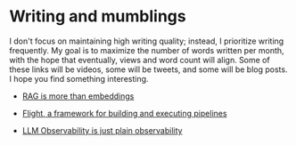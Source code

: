 # Writing and mumblings

I don't focus on maintaining high writing quality; instead, I prioritize writing frequently. My goal is to maximize the number of words written per month, with the hope that eventually, views and word count will align. Some of these links will be videos, some will be tweets, and some will be blog posts. I hope you find something interesting.

- [RAG is more than embeddings](https://jxnl.github.io/instructor/blog/2023/09/17/rag-is-more-than-just-embedding-search/)

- [Flight, a framework for building and executing pipelines](./posts/recsys-frameworks.md)
- [LLM Observability is just plain observability](./posts/llm-obs.md)
